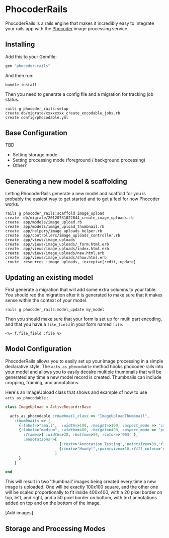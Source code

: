 PhocoderRails
================================

PhocoderRails is a rails engine that makes it incredibly easy to integrate your rails app
with the [Phocoder](http://www.phocoder.com/) image processing service.

## Installing

Add this to your Gemfile:

```ruby
gem "phocoder-rails"
```

And then run:

```term
bundle install
```

Then you need to generate a config file and a migration for tracking job status.

```term
rails g phocoder_rails:setup
create db/migrate/xxxxxxxx_create_encodable_jobs.rb
create config/phocodable.yml
```

## Base Configuration 

TBD

* Setting storage mode
* Setting processing mode (foreground / background processing)
* Other?

## Generating a new model & scaffolding

Letting PhocoderRails generate a new model and scaffold for you is probably the easiest way to get started
and to get a feel for how Phocoder works.  

```term
rails g phocoder_rails:scaffold image_upload
create  db/migrate/20120731022844_create_image_uploads.rb
create  app/models/image_upload.rb
create  app/models/image_upload_thumbnail.rb
create  app/helpers/image_uploads_helper.rb
create  app/controllers/image_uploads_controller.rb
create  app/views/image_uploads
create  app/views/image_uploads/_form.html.erb
create  app/views/image_uploads/index.html.erb
create  app/views/image_uploads/new.html.erb
create  app/views/image_uploads/show.html.erb
 route  resources :image_uploads, :except=>[:edit,:update]
```

## Updating an existing model

First generate a migration that will add some extra columns to your table.  You should red the migration
after it is generated to make sure that it makes sense within the context of your model.

```term
rails g phocoder_rails:model_update my_model
```

Then you should make sure that your form is set up for multi part encoding, and that you have a `file_field`
in your form named `file`.

```erb
<%= f.file_field :file %>
```

## Model Configuration

PhocoderRails allows you to easily set up your image processing in a simple declarative style.  The 
`acts_as_phocodable` method hooks phocoder-rails into your model and allows you to easily decalre multiple
thumbnails that will be generated any time a new model record is created.  Thumbnails can include cropping, 
framing, and annotations.

Here's an ImageUpload class that shows and example of how to use `acts_as_phocodable` :

```ruby
class ImageUpload < ActiveRecord::Base

  acts_as_phocodable :thumbnail_class => "ImageUploadThumbnail",
    :thumbnails => [
      {:label=>"small",  :width=>100, :height=>100, :aspect_mode => 'crop'},
      {:label=>"medium", :width=>400, :height=>400, :aspect_mode => 'preserve',
        :frame=>{ :width=>20, :bottom=>50, :color=>'003' },
        :annotations=>[
                        {:text=>"Annotation Testing",:pointsize=>30,:fill_color=>'fff',:gravity=>"South",:y=>10},
                        {:text=>"Howdy!",:pointsize=>10,:fill_color=>'ccc',:gravity=>"North",:y=>5}
                      ]
      }
    ]

end
```

This will result in two 'thumbnail' images being created every time a new image is uploaded.  One will be 
exactly 100x100 square, and the other one will be scaled proportionally to fit inside 400x400, with a 20
pixel border on top, left, and right, and a 50 pixel border on bottom, with text annotations added on top
and on the bottom of the image.  

[Add images]


## Storage and Processing Modes